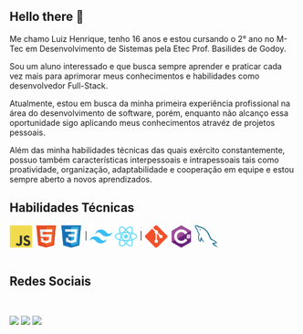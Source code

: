 ## Hello there 👋

Me chamo Luiz Henrique, tenho 16 anos e estou cursando o 2° ano no M-Tec em Desenvolvimento de Sistemas pela Etec Prof. Basilides de Godoy. 

Sou um aluno interessado e que busca sempre aprender e praticar cada vez mais para aprimorar meus conhecimentos e habilidades como desenvolvedor Full-Stack.

Atualmente, estou em busca da minha primeira experiência profissional na área do desenvolvimento de software, porém, enquanto não alcanço essa oportunidade sigo aplicando meus conhecimentos atravéz de projetos pessoais.

Além das minha habilidades técnicas das quais exército constantemente, possuo também características interpessoais e intrapessoais tais como proatividade, organização, adaptabilidade e cooperação em equipe e estou sempre aberto a novos aprendizados.<br>


<h2>Habilidades Técnicas</h2>

<div>
  <img align="center" alt="Javacript" height="40" width="40" src="https://raw.githubusercontent.com/devicons/devicon/master/icons/javascript/javascript-original.svg">
  <img align="center" alt="HTML" height="40" width="40" src="https://raw.githubusercontent.com/devicons/devicon/master/icons/html5/html5-original.svg">
  <img align="center" alt="CSS" height="40" width="40" src="https://raw.githubusercontent.com/devicons/devicon/master/icons/css3/css3-original.svg">
  |
  <img align="center" alt="Tailwind" height="40" width="40" src="https://raw.githubusercontent.com/devicons/devicon/master/icons/tailwindcss/tailwindcss-original.svg">
  <img align="center" alt="React" height="40" width="40" src="https://raw.githubusercontent.com/devicons/devicon/master/icons/react/react-original.svg">
  |
  <img align="center" alt="Git" height="40" width="40" src="https://raw.githubusercontent.com/devicons/devicon/master/icons/git/git-original.svg">
  <img align="center" alt="Csharp" height="40" width="40" src="https://raw.githubusercontent.com/devicons/devicon/master/icons/csharp/csharp-original.svg">
  <img align="center" alt="Mysql" height="40" width="40" src="https://raw.githubusercontent.com/devicons/devicon/master/icons/mysql/mysql-original.svg">
</div><br>

<h2>Redes Sociais</h2>

<div><br>
  
  <a href="https://www.linkedin.com/in/luiz-h-araujo-95050731b/" target="_blank"><img src="https://img.shields.io/badge/-LinkedIn-%230077B5?style=for-the-badge&logo=linkedin&logoColor=white" target="_blank"></a> 
  <a href="https://www.instagram.com/luizaraujo_farias/" target="_blank"><img src="https://img.shields.io/badge/-Instagram-%23E4405F?style=for-the-badge&logo=instagram&logoColor=white" target="_blank"></a>
  <a href = "https://mail.google.com/mail/u/0/?tab=rm&ogbl#inbox"><img src="https://img.shields.io/badge/-Gmail-%23333?style=for-the-badge&logo=gmail&logoColor=white" target="_blank"></a>
 
  
</div>
